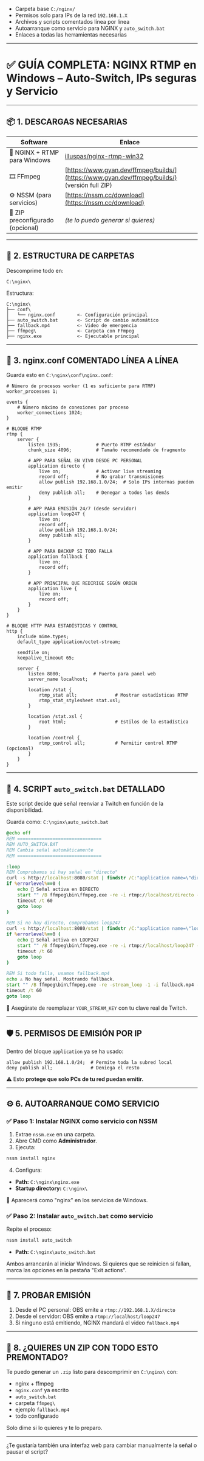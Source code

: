 * Carpeta base `C:/nginx/`
* Permisos solo para IPs de la red `192.168.1.X`
* Archivos y scripts comentados línea por línea
* Autoarranque como servicio para NGINX y `auto_switch.bat`
* Enlaces a todas las herramientas necesarias

---

# ✅ GUÍA COMPLETA: NGINX RTMP en Windows – Auto-Switch, IPs seguras y Servicio

---

## 📦 1. DESCARGAS NECESARIAS

| Software                         | Enlace                                                                                        |
| -------------------------------- | --------------------------------------------------------------------------------------------- |
| 🔻 NGINX + RTMP para Windows     | [illuspas/nginx-rtmp-win32](https://github.com/illuspas/nginx-rtmp-win32/releases)            |
| 🎞 FFmpeg                        | [https://www.gyan.dev/ffmpeg/builds/](https://www.gyan.dev/ffmpeg/builds/) (versión full ZIP) |
| ⚙ NSSM (para servicios)          | [https://nssm.cc/download](https://nssm.cc/download)                                          |
| 📁 ZIP preconfigurado (opcional) | *(te lo puedo generar si quieres)*                                                            |

---

## 📂 2. ESTRUCTURA DE CARPETAS

Descomprime todo en:

```
C:\nginx\
```

Estructura:

```
C:\nginx\
├── conf\
│   └── nginx.conf        <- Configuración principal
├── auto_switch.bat       <- Script de cambio automático
├── fallback.mp4          <- Video de emergencia
├── ffmpeg\               <- Carpeta con FFmpeg
├── nginx.exe             <- Ejecutable principal
```

---

## 📝 3. nginx.conf COMENTADO LÍNEA A LÍNEA

Guarda esto en `C:\nginx\conf\nginx.conf`:

```nginx
# Número de procesos worker (1 es suficiente para RTMP)
worker_processes 1;

events {
    # Número máximo de conexiones por proceso
    worker_connections 1024;
}

# BLOQUE RTMP
rtmp {
    server {
        listen 1935;             # Puerto RTMP estándar
        chunk_size 4096;         # Tamaño recomendado de fragmento

        # APP PARA SEÑAL EN VIVO DESDE PC PERSONAL
        application directo {
            live on;             # Activar live streaming
            record off;          # No grabar transmisiones
            allow publish 192.168.1.0/24;  # Solo IPs internas pueden emitir
            deny publish all;    # Denegar a todos los demás
        }

        # APP PARA EMISIÓN 24/7 (desde servidor)
        application loop247 {
            live on;
            record off;
            allow publish 192.168.1.0/24;
            deny publish all;
        }

        # APP PARA BACKUP SI TODO FALLA
        application fallback {
            live on;
            record off;
        }

        # APP PRINCIPAL QUE REDIRIGE SEGÚN ORDEN
        application live {
            live on;
            record off;
        }
    }
}

# BLOQUE HTTP PARA ESTADÍSTICAS Y CONTROL
http {
    include mime.types;
    default_type application/octet-stream;

    sendfile on;
    keepalive_timeout 65;

    server {
        listen 8080;            # Puerto para panel web
        server_name localhost;

        location /stat {
            rtmp_stat all;              # Mostrar estadísticas RTMP
            rtmp_stat_stylesheet stat.xsl;
        }

        location /stat.xsl {
            root html;                  # Estilos de la estadística
        }

        location /control {
            rtmp_control all;           # Permitir control RTMP (opcional)
        }
    }
}
```

---

## 🤖 4. SCRIPT `auto_switch.bat` DETALLADO

Este script decide qué señal reenviar a Twitch en función de la disponibilidad.

Guarda como: `C:\nginx\auto_switch.bat`

```bat
@echo off
REM ===============================
REM AUTO_SWITCH.BAT
REM Cambia señal automáticamente
REM ===============================

:loop
REM Comprobamos si hay señal en "directo"
curl -s http://localhost:8080/stat | findstr /C:"application name=\"directo\"" >nul
if %errorlevel%==0 (
    echo 📡 Señal activa en DIRECTO
    start "" /B ffmpeg\bin\ffmpeg.exe -re -i rtmp://localhost/directo -c copy -f flv rtmp://live.twitch.tv/app/YOUR_STREAM_KEY
    timeout /t 60
    goto loop
)

REM Si no hay directo, comprobamos loop247
curl -s http://localhost:8080/stat | findstr /C:"application name=\"loop247\"" >nul
if %errorlevel%==0 (
    echo 🔁 Señal activa en LOOP247
    start "" /B ffmpeg\bin\ffmpeg.exe -re -i rtmp://localhost/loop247 -c copy -f flv rtmp://live.twitch.tv/app/YOUR_STREAM_KEY
    timeout /t 60
    goto loop
)

REM Si todo falla, usamos fallback.mp4
echo ⚠️ No hay señal. Mostrando fallback.
start "" /B ffmpeg\bin\ffmpeg.exe -re -stream_loop -1 -i fallback.mp4 -c copy -f flv rtmp://live.twitch.tv/app/YOUR_STREAM_KEY
timeout /t 60
goto loop
```

🔧 Asegúrate de reemplazar `YOUR_STREAM_KEY` con tu clave real de Twitch.

---

## 🛡 5. PERMISOS DE EMISIÓN POR IP

Dentro del bloque `application` ya se ha usado:

```nginx
allow publish 192.168.1.0/24;  # Permite toda la subred local
deny publish all;              # Deniega el resto
```

⚠ Esto **protege que solo PCs de tu red puedan emitir.**

---

## ⚙️ 6. AUTOARRANQUE COMO SERVICIO

### ✅ Paso 1: Instalar NGINX como servicio con NSSM

1. Extrae `nssm.exe` en una carpeta.
2. Abre CMD como **Administrador**.
3. Ejecuta:

```cmd
nssm install nginx
```

4. Configura:

* **Path:** `C:\nginx\nginx.exe`
* **Startup directory:** `C:\nginx\`

📌 Aparecerá como "nginx" en los servicios de Windows.

### ✅ Paso 2: Instalar `auto_switch.bat` como servicio

Repite el proceso:

```cmd
nssm install auto_switch
```

* **Path:** `C:\nginx\auto_switch.bat`

Ambos arrancarán al iniciar Windows. Si quieres que se reinicien si fallan, marca las opciones en la pestaña "Exit actions".

---

## 🧪 7. PROBAR EMISIÓN

1. Desde el PC personal: OBS emite a `rtmp://192.168.1.X/directo`
2. Desde el servidor: OBS emite a `rtmp://localhost/loop247`
3. Si ninguno está emitiendo, NGINX mandará el video `fallback.mp4`

---

## 📁 8. ¿QUIERES UN ZIP CON TODO ESTO PREMONTADO?

Te puedo generar un `.zip` listo para descomprimir en `C:\nginx\` con:

* nginx + ffmpeg
* `nginx.conf` ya escrito
* `auto_switch.bat`
* carpeta `ffmpeg\`
* ejemplo `fallback.mp4`
* todo configurado

Solo dime si lo quieres y te lo preparo.

---

¿Te gustaría también una interfaz web para cambiar manualmente la señal o pausar el script?
